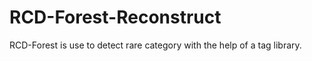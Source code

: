 # RCD-Forest-Reconstruct

RCD-Forest is use to detect rare category with the help of a tag library.
